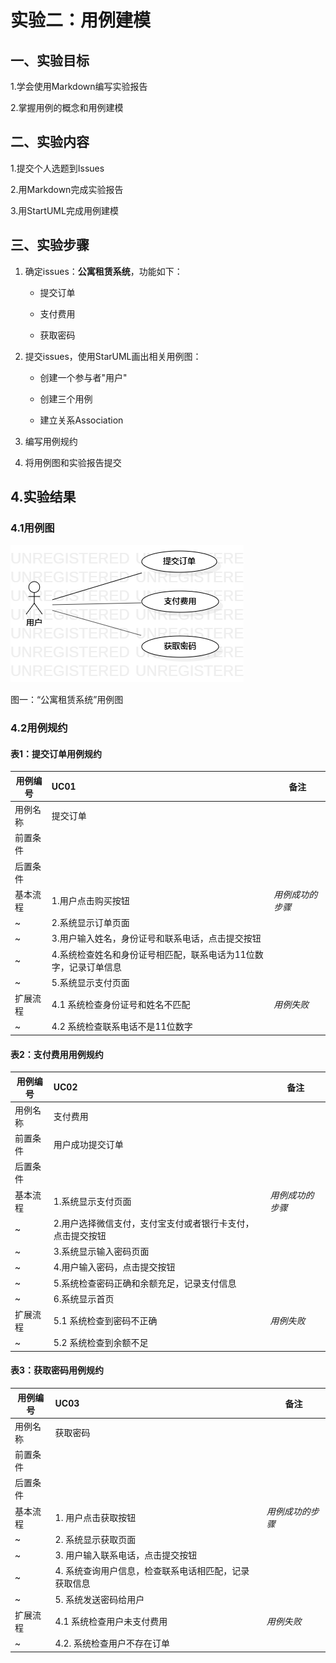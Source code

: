 # 实验二：用例建模

## 一、实验目标 
 
 
1.学会使用Markdown编写实验报告 

2.掌握用例的概念和用例建模
 
  
## 二、实验内容 

1.提交个人选题到Issues

2.用Markdown完成实验报告

3.用StartUML完成用例建模

 
## 三、实验步骤  

1. 确定issues：**公寓租赁系统**，功能如下：

    - 提交订单

    - 支付费用

    - 获取密码

 2. 提交issues，使用StarUML画出相关用例图：

    - 创建一个参与者"用户"

    - 创建三个用例

    - 建立关系Association

 3. 编写用例规约

 4. 将用例图和实验报告提交

## 4.实验结果

 ### 4.1用例图

 ![用例图](./lab2_UseCaseDiagram1.png)

 图一：“公寓租赁系统”用例图

 ### 4.2用例规约

 #### 表1：提交订单用例规约

| 用例编号 | UC01                                                         | 备注                   |
| -------- | :--------------------------------------------------- | ------------------ |
| 用例名称 | 提交订单                                                 |                        |
| 前置条件 |                                         |                        |
| 后置条件 |                                      |                        |
| 基本流程 | 1.用户点击购买按钮                              |         *用例成功的步骤*            |
| ~        | 2.系统显示订单页面                              |                    |
| ~        | 3.用户输入姓名，身份证号和联系电话，点击提交按钮           |  |
| ~        | 4.系统检查姓名和身份证号相匹配，联系电话为11位数字，记录订单信息        |                        |
| ~        | 5.系统显示支付页面                              |                    |
| 扩展流程  | 4.1 系统检查身份证号和姓名不匹配|      *用例失败*         |
| ~        | 4.2 系统检查联系电话不是11位数字|

 #### 表2：支付费用用例规约

| 用例编号 | UC02                                                         | 备注                   |
| -------- | :--------------------------------------------------- | ------------------ |
| 用例名称 | 支付费用                                                 |                        |
| 前置条件 | 用户成功提交订单                                        |                        |
| 后置条件 |                                      |                        |
| 基本流程 | 1.系统显示支付页面                              |         *用例成功的步骤*           |
| ~        | 2.用户选择微信支付，支付宝支付或者银行卡支付，点击提交按钮      |  |
| ~        | 3.系统显示输入密码页面                                  |                        |
| ~        | 4.用户输入密码，点击提交按钮                                 |                        |
| ~        | 5.系统检查密码正确和余额充足，记录支付信息                                |                        
| ~        | 6.系统显示首页                                |                        |
| 扩展流程  | 5.1 系统检查到密码不正确|         *用例失败*        |
| ~        | 5.2 系统检查到余额不足|            |

 #### 表3：获取密码用例规约

| 用例编号 | UC03                                                         | 备注                   |
| -------- | :--------------------------------------------------- | ------------------ |
| 用例名称 | 获取密码                                                 |                        |
| 前置条件 |                                         |                        |
| 后置条件 |                                      |                        |
| 基本流程 | 1. 用户点击获取按钮                              |         *用例成功的步骤*           |
| ~        | 2. 系统显示获取页面                                 |                      |
| ~        | 3. 用户输入联系电话，点击提交按钮                                 |                        |
| ~        | 4. 系统查询用户信息，检查联系电话相匹配，记录获取信息                               |                        |
| ~        | 5. 系统发送密码给用户                                 |                      |
| 扩展流程  | 4.1 系统检查用户未支付费用|         *用例失败*       |
| ~        | 4.2. 系统检查用户不存在订单|                        |

